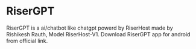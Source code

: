 # RiserGPT
RiserGPT is a ai/chatbot like chatgpt powerd by RiserHost made by Rishikesh Rauth, Model RiserHost-V1. Download RiserGPT app for android from official link.
